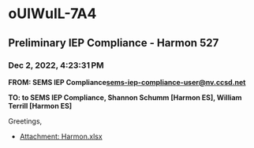 # oUIWulL-7A4
## Preliminary IEP Compliance - Harmon 527
### Dec 2, 2022, 4:23:31 PM
**FROM: SEMS IEP Compliance<sems-iep-compliance-user@nv.ccsd.net>**

**TO: to SEMS IEP Compliance, Shannon Schumm [Harmon ES], William Terrill [Harmon ES]**


Greetings, 





* [Attachment: Harmon.xlsx](oUIWulL-7A4-attachment-1.xlsx)
